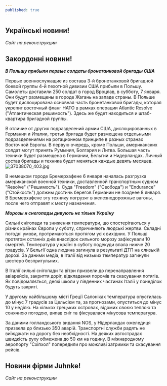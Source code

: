```yaml
---
published: true
---
```

## Українські новини!

 _Сайт на реконструкции_
 
## Закордонні новини!

_**В Польшу прибыли первые солдаты бронетанковой бригады США**_

  Первые военнослужащие из состава 3-й бронетанковой бригадной боевой группы 4-й пехотной дивизии США прибыли в Польшу. Самолеты доставили 250 солдат в город Вроцлав, в субботу, 7 января. Они будут размещены в городе Жагань на западе страны. В Польше будет дислоцирована основная часть бронетанковой бригады, которая укрепит восточный фланг НАТО в рамках операции Atlantic Resolve ("Атлантическая решимость"). Здесь же будет находиться и штаб-квартира бригадной группы.  
  
  В отличие от других подразделений армии США, дислоцированных в Германии и Италии, третья бригада будет размещена отдельными подразделениями на ротационном принципе в разных странах Восточной Европы. В первую очередь, кроме Польши, американских солдат могут принять Румыния, Болгария и Литва. Большая часть техники будет размещена в Германии, Бельгии и Нидерландах. Личный состав бригады и техника будет меняться каждые девять месяцев.  
  ![37038070_403.jpg]({{site.baseurl}}images/37038070_403.jpg)

  В немецком городе Бремерхафене 6 января началась разгрузка американской военной техники, доставленной транспортным судном "Resolve" ("Решимость"). Суда "Freedom" ("Свобода") и "Endurance" ("Стойкость") должны достичь берегов Германии не позднее 8 января. В Бремерхафене эту технику погрузят в железнодорожные вагоны, после чего отправят к месту назначения.

_**Морозы и снегопады дивують не тільки Україну**_

  Сильні снігопади та зниження температури, що спостерігаються у різних країнах Європи у суботу, спричиняють людські жертви. Складні погодні умови, протримаються протягом усіх вихідних. У Польщі протягом останніх днів внаслідок сильного морозу зафіксували 10 смертей. Температура у країні в суботу подекуди впала нижче 20 градусів. У Бельгії одна людина загинула в результаті ДТП на слизькій дорозі. За даними медіа, в Італії від низьких температур загинули шестеро безпритульних.  
    
  В Італії сильні снігопади та вітри призвели до перенаправлення авіарейсів, закриття доріг, відкладення поромів та скасування потягів. Як повідомляється, деякі школи у південних частинах Італії у понеділок будуть закриті.  
    
  У другому найбільшому місті Греції Салоніках температура опустилась до мінус 7 градусів за Цельсієм та, за прогнозами, опуститься до мінус 10 у неділю. На кількох грецьких островах, відомих своєю теплою та сонячною погодою, випав сніг та фіксувалася мінусова температура.  
    
  За даними голландського видання NOS, у Нідерландах ожеледиця призвела до близько 350 аварій. Транспортні служби радять не виїжджати на дорогу без необхідності. На деяких автострадах швидкість руху обмежена до 50 км на годину. В міжнародному аеропорту "Схіпхол" попередили про можливі затримки та скасування рейсів.


## Новини фірми Juhnke!

_Сайт на реконструкции_
